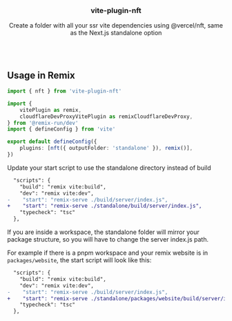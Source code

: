 <div align='center'>
    <br/>
    <br/>
    <h3>vite-plugin-nft</h3>
    <p>Create a folder with all your ssr vite dependencies using @vercel/nft, same as the Next.js standalone option</p>
    <br/>
    <br/>
</div>

## Usage in Remix

```ts
import { nft } from 'vite-plugin-nft'

import {
    vitePlugin as remix,
    cloudflareDevProxyVitePlugin as remixCloudflareDevProxy,
} from '@remix-run/dev'
import { defineConfig } from 'vite'

export default defineConfig({
    plugins: [nft({ outputFolder: 'standalone' }), remix()],
})
```

Update your start script to use the standalone directory instead of build

```diff
  "scripts": {
    "build": "remix vite:build",
    "dev": "remix vite:dev",
-    "start": "remix-serve ./build/server/index.js",
+    "start": "remix-serve ./standalone/build/server/index.js",
    "typecheck": "tsc"
  },
```

If you are inside a workspace, the standalone folder will mirror your package structure, so you will have to change the server index.js path.

For example if there is a pnpm workspace and your remix website is in `packages/website`, the start script will look like this:

```diff
  "scripts": {
    "build": "remix vite:build",
    "dev": "remix vite:dev",
-    "start": "remix-serve ./build/server/index.js",
+    "start": "remix-serve ./standalone/packages/website/build/server/index.js",
    "typecheck": "tsc"
  },
```
